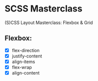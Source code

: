 # SCSS Masterclass
(S)CSS Layout Masterclass: Flexbox & Grid
## Flexbox:

- [x] flex-direction
- [x] justify-content
- [x] align-items
- [x] flex-wrap
- [x] align-content